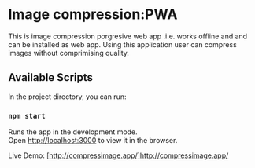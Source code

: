# Image compression:PWA

This is image compression porgresive web app .i.e. works offline and and can be installed as web app. Using this application user can compress images without comprimising quality.

## Available Scripts

In the project directory, you can run:

### `npm start`

Runs the app in the development mode.<br />
Open [http://localhost:3000](http://localhost:3000) to view it in the browser.

Live Demo: [http://compressimage.app/]http://compressimage.app/
